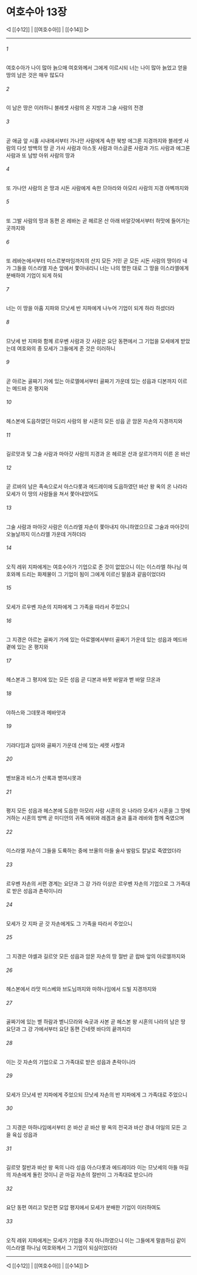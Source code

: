 # 여호수아 13장

◁ [[수12]] | [[여호수아]] | [[수14]] ▷
***

###### 1
여호수아가 나이 많아 늙으매 여호와께서 그에게 이르시되 너는 나이 많아 늙었고 얻을 땅의 남은 것은 매우 많도다

###### 2
이 남은 땅은 이러하니 블레셋 사람의 온 지방과 그술 사람의 전경

###### 3
곧 애굽 앞 시홀 시내에서부터 가나안 사람에게 속한 북방 에그론 지경까지와 블레셋 사람의 다섯 방백의 땅 곧 가사 사람과 아스돗 사람과 아스글론 사람과 가드 사람과 에그론 사람과 또 남방 아위 사람의 땅과

###### 4
또 가나안 사람의 온 땅과 시돈 사람에게 속한 므아라와 아모리 사람의 지경 아벡까지와

###### 5
또 그발 사람의 땅과 동편 온 레바논 곧 헤르몬 산 아래 바알갓에서부터 하맛에 들어가는 곳까지와

###### 6
또 레바논에서부터 미스르봇마임까지의 산지 모든 거민 곧 모든 시돈 사람의 땅이라 내가 그들을 이스라엘 자손 앞에서 쫓아내리니 너는 나의 명한 대로 그 땅을 이스라엘에게 분배하여 기업이 되게 하되

###### 7
너는 이 땅을 아홉 지파와 므낫세 반 지파에게 나누어 기업이 되게 하라 하셨더라

###### 8
므낫세 반 지파와 함께 르우벤 사람과 갓 사람은 요단 동편에서 그 기업을 모세에게 받았는데 여호와의 종 모세가 그들에게 준 것은 이러하니

###### 9
곧 아르논 골짜기 가에 있는 아로엘에서부터 골짜기 가운데 있는 성읍과 디본까지 이르는 메드바 온 평지와

###### 10
헤스본에 도읍하였던 아모리 사람의 왕 시혼의 모든 성읍 곧 암몬 자손의 지경까지와

###### 11
길르앗과 및 그술 사람과 마아갓 사람의 지경과 온 헤르몬 산과 살르가까지 이른 온 바산

###### 12
곧 르바의 남은 족속으로서 아스다롯과 에드레이에 도읍하였던 바산 왕 옥의 온 나라라 모세가 이 땅의 사람들을 쳐서 쫓아내었어도

###### 13
그술 사람과 마아갓 사람은 이스라엘 자손이 쫓아내지 아니하였으므로 그술과 마아갓이 오늘날까지 이스라엘 가운데 거하더라

###### 14
오직 레위 지파에게는 여호수아가 기업으로 준 것이 없었으니 이는 이스라엘 하나님 여호와께 드리는 화제물이 그 기업이 됨이 그에게 이르신 말씀과 같음이었더라

###### 15
모세가 르우벤 자손의 지파에게 그 가족을 따라서 주었으니

###### 16
그 지경은 아르논 골짜기 가에 있는 아로엘에서부터 골짜기 가운데 있는 성읍과 메드바 곁에 있는 온 평지와

###### 17
헤스본과 그 평지에 있는 모든 성읍 곧 디본과 바못 바알과 벧 바알 므온과

###### 18
야하스와 그데못과 메바앗과

###### 19
기랴다임과 십마와 골짜기 가운데 산에 있는 세렛 사할과

###### 20
벧브올과 비스가 산록과 벧여시못과

###### 21
평지 모든 성읍과 헤스본에 도읍한 아모리 사람 시혼의 온 나라라 모세가 시혼을 그 땅에 거하는 시혼의 방백 곧 미디안의 귀족 에위와 레겜과 술과 훌과 레바와 함께 죽였으며

###### 22
이스라엘 자손이 그들을 도륙하는 중에 브올의 아들 술사 발람도 칼날로 죽였었더라

###### 23
르우벤 자손의 서편 경계는 요단과 그 강 가라 이상은 르우벤 자손의 기업으로 그 가족대로 받은 성읍과 촌락이니라

###### 24
모세가 갓 지파 곧 갓 자손에게도 그 가족을 따라서 주었으니

###### 25
그 지경은 야셀과 길르앗 모든 성읍과 암몬 자손의 땅 절반 곧 랍바 앞의 아로엘까지와

###### 26
헤스본에서 라맛 미스베와 브도님까지와 마하나임에서 드빌 지경까지와

###### 27
골짜기에 있는 벧 하람과 벧니므라와 숙곳과 사본 곧 헤스본 왕 시혼의 나라의 남은 땅 요단과 그 강 가에서부터 요단 동편 긴네렛 바다의 끝까지라

###### 28
이는 갓 자손의 기업으로 그 가족대로 받은 성읍과 촌락이니라

###### 29
모세가 므낫세 반 지파에게 주었으되 므낫세 자손의 반 지파에게 그 가족대로 주었으니

###### 30
그 지경은 마하나임에서부터 온 바산 곧 바산 왕 옥의 전국과 바산 경내 야일의 모든 고을 육십 성읍과

###### 31
길르앗 절반과 바산 왕 옥의 나라 성읍 아스다롯과 에드레이라 이는 므낫세의 아들 마길의 자손에게 돌린 것이니 곧 마길 자손의 절반이 그 가족대로 받으니라

###### 32
요단 동편 여리고 맞은편 모압 평지에서 모세가 분배한 기업이 이러하여도

###### 33
오직 레위 지파에게는 모세가 기업을 주지 아니하였으니 이는 그들에게 말씀하심 같이 이스라엘 하나님 여호와께서 그 기업이 되심이었더라

***
◁ [[수12]] | [[여호수아]] | [[수14]] ▷